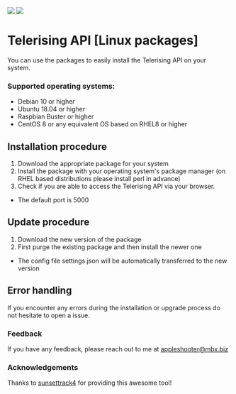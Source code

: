 
![](https://img.shields.io/badge/platform-linux--64%20%7C%20linux--arm-lightgrey)
![](https://img.shields.io/badge/python-%3E%3D%20v3-brightgreen)
# Telerising API [Linux packages]

You can use the packages to easily install the Telerising API on your system.

### Supported operating systems:
- Debian 10 or higher
- Ubuntu 18.04 or higher
- Raspbian Buster or higher
- CentOS 8 or any equivalent OS based on RHEL8 or higher

## Installation procedure
1) Download the appropriate package for your system
2) Install the package with your operating system's package manager (on RHEL based distributions please install perl in advance)
3) Check if you are able to access the Telerising API via your browser.
 - The default port is 5000

## Update procedure
1) Download the new version of the package
2) First purge the existing package and then install the newer one
 - The config file settings.json will be automatically transferred to the new version

## Error handling
If you encounter any errors during the installation or upgrade process do not hesitate to open
a issue.
### Feedback
If you have any feedback, please reach out to me at appleshooter@mbx.biz


### Acknowledgements
Thanks to [sunsettrack4](https://github.com/sunsettrack4) for providing this awesome tool!
